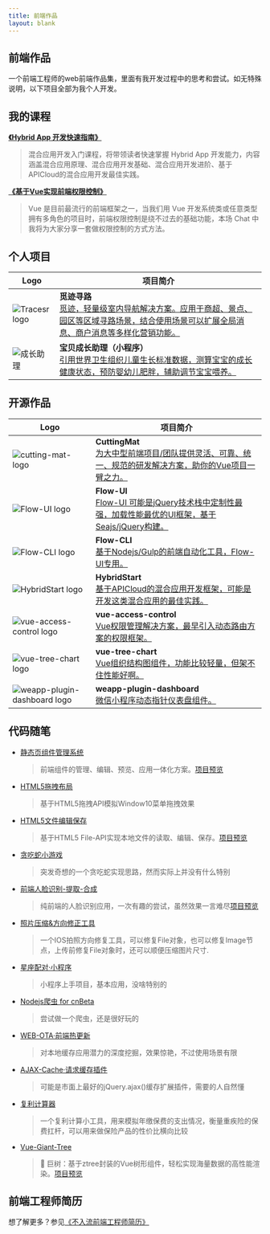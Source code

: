 ```yaml
---
title: 前端作品
layout: blank
---
```


## 前端作品

一个前端工程师的web前端作品集，里面有我开发过程中的思考和尝试。如无特殊说明，以下项目全部为我个人开发。

## 我的课程

[**《Hybrid App 开发快速指南》**](https://gitbook.cn/gitchat/column/5b679a1d201ffa4ab88e7d5d)

> 混合应用开发入门课程，将带领读者快速掌握 Hybrid App 开发能力，内容涵盖混合应用原理、混合应用开发基础、混合应用开发进阶、基于APICloud的混合应用开发最佳实践。

[**《基于Vue实现前端权限控制》**](https://gitbook.cn/gitchat/activity/5a1f620f52525e427b667ca6)

> Vue 是目前最流行的前端框架之一，当我们用 Vue 开发系统类或任意类型拥有多角色的项目时，前端权限控制是绕不过去的基础功能，本场 Chat 中我将为大家分享一套做权限控制的方式方法。

## 个人项目

| Logo | 项目简介 |
| ----- | --------- |
| ![Tracesr logo](https://refined-x.com/asset/tracesr.png) | <div>**觅迹寻路**</div>[觅迹，轻量级室内导航解决方案。应用于商超、景点、园区等区域寻路场景，结合使用场景可以扩展全局消息、商户消息等多样化营销功能。](https://tracesr.github.io/ "觅迹导航") |
| ![成长助理](https://refined-x.com/asset/baby_assistant2.png) | <div>**宝贝成长助理（小程序）**</div> [引用世界卫生组织儿童生长标准数据，测算宝宝的成长健康状态，预防婴幼儿肥胖，辅助调节宝宝喂养。](https://mp.weixin.qq.com/s/CVQWLJ5Wn9gcAP4NCEhNqw "成长助理")  |

## 开源作品

| Logo | 项目简介 |
| ----- | --------- |
| ![cutting-mat-logo](https://refined-x.com/asset/cutting-mat-logo.png) | <div>**CuttingMat**</div>[为大中型前端项目/团队提供灵活、可靠、统一、规范的研发解决方案，助你的Vue项目一臂之力。](https://cutting-mat.github.io/ "CuttingMat") |
| ![Flow-UI logo](https://refined-x.com/asset/flow-ui-logo.jpg) | <div>**Flow-UI**</div> [Flow-UI 可能是jQuery技术栈中定制性最强，加载性能最优的UI框架，基于Seajs/jQuery构建。](http://flow-ui.refined-x.com/ "Flow-UI")  |
| ![Flow-CLI logo](https://refined-x.com/asset/flow-cli-logo.jpg) | <div>**Flow-CLI**</div> [基于Nodejs/Gulp的前端自动化工具，Flow-UI专用。](http://flow-ui.refined-x.com/Flow-CLI/ "Flow-CLI")  |
| ![HybridStart logo](https://refined-x.com/asset/hybridstart-logo.jpg) | <div>**HybridStart**</div> [基于APICloud的混合应用开发框架，可能是开发这类混合应用的最佳实践。](https://refined-x.com/HybridStart/ "HybridStart")  |
| ![vue-access-control logo](https://refined-x.com/asset/vsc-logo.png) | <div>**vue-access-control**</div> [Vue权限管理解决方案，最早引入动态路由方案的权限框架。](https://github.com/tower1229/Vue-Access-Control "vue-access-control")  |
| ![vue-tree-chart logo](https://refined-x.com/asset/vtc-logo.png) | <div>**vue-tree-chart**</div> [Vue组织结构图组件，功能比较轻量，但架不住性能好啊。](https://github.com/tower1229/Vue-Tree-Chart "vue-tree-chart")  |
| ![weapp-plugin-dashboard logo](https://refined-x.com/asset/weapp-plugin-dashboard.png) | <div>**weapp-plugin-dashboard**</div> [微信小程序动态指针仪表盘组件。](https://github.com/tower1229/weapp-plugin-dashboard "weapp-plugin-dashboard")  |

## 代码随笔

+ [静态页组件管理系统](https://github.com/tower1229/WidgetsPlayground)
  
  > 前端组件的管理、编辑、预览、应用一体化方案。[项目预览](https://refined-x.com/WidgetsPlayground/)
  
+ [HTML5拖拽布局](https://refined-x.com/projects/codes/startmenu.html)
  
  > 基于HTML5拖拽API模拟Window10菜单拖拽效果
  
+ [HTML5文件编辑保存](https://github.com/tower1229/htm5-file-operations)
  
  > 基于HTML5 File-API实现本地文件的读取、编辑、保存。[项目预览](https://refined-x.com/htm5-file-operations/)
  
+ [贪吃蛇小游戏](https://refined-x.com/projects/codes/snake.html)
  
  > 突发奇想的一个贪吃蛇实现思路，然而实际上并没有什么特别
  
+ [前端人脸识别-提取-合成](https://github.com/tower1229/frontend-face-detection)
  
  > 纯前端的人脸识别应用，一次有趣的尝试，虽然效果一言难尽[项目预览](https://refined-x.com/frontend-face-detection/)
  
+ [照片压缩&方向修正工具](https://github.com/tower1229/ios-photo-repair)
  
  > 一个IOS拍照方向修复工具，可以修复File对象，也可以修复Image节点，上传前修复File对象时，还可以顺便压缩图片尺寸.
  
+ [星座配对·小程序](https://github.com/tower1229/weapp-star)
  
  > 小程序上手项目，基本应用，没啥特别的
  
+ [Nodejs爬虫 for cnBeta](https://github.com/tower1229/crawler)
  
  > 尝试做一个爬虫，还是很好玩的
  
+ [WEB-OTA·前端热更新](https://github.com/tower1229/WEB-OTA)
  
  > 对本地缓存应用潜力的深度挖掘，效果惊艳，不过使用场景有限
  
+ [AJAX-Cache·请求缓存插件](https://github.com/tower1229/AJAX-Cache)
  
  > 可能是市面上最好的jQuery.ajax()缓存扩展插件，需要的人自然懂
  
+ [复利计算器](http://refined-x.com/projects/codes/interest.html)
  
  > 一个复利计算小工具，用来模拟年缴保费的支出情况，衡量重疾险的保费扛杆，可以用来做保险产品的性价比横向比较
  
+ [Vue-Giant-Tree](https://github.com/tower1229/Vue-Giant-Tree)
  
  > 🌳 巨树：基于ztree封装的Vue树形组件，轻松实现海量数据的高性能渲染。[项目预览](https://refined-x.com/Vue-Giant-Tree/)
  
## [](#前端工程师简历 "前端工程师简历")前端工程师简历

想了解更多？参见[《不入流前端工程师简历》](https://refined-x.com/about/)